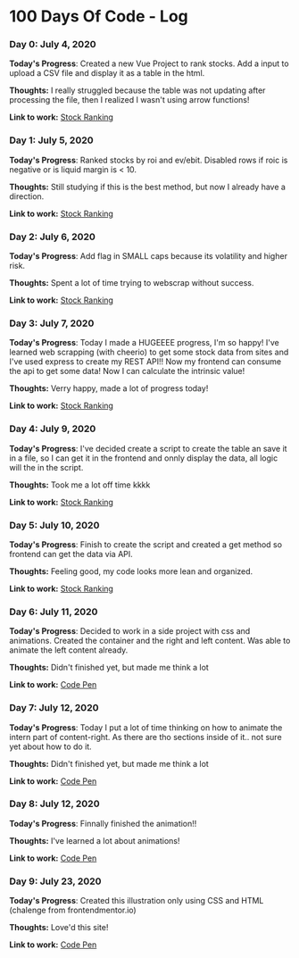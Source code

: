 # 100 Days Of Code - Log

### Day 0: July 4, 2020

**Today's Progress**: Created a new Vue Project to rank stocks. Add a input to upload a CSV file and display it as a table in the html.

**Thoughts:** I really struggled because the table was not updating after processing the file, then I realized I wasn't using arrow functions!

**Link to work:** [Stock Ranking](https://github.com/isadorastan/stock-ranking)


### Day 1: July 5, 2020

**Today's Progress**: Ranked stocks by roi and ev/ebit. Disabled rows if roic is negative or is liquid margin is < 10.

**Thoughts:** Still studying if this is the best method, but now I already have a direction.

**Link to work:** [Stock Ranking](https://github.com/isadorastan/stock-ranking)

### Day 2: July 6, 2020

**Today's Progress**: Add flag in SMALL caps because its volatility and higher risk.

**Thoughts:** Spent a lot of time trying to webscrap without success.

**Link to work:** [Stock Ranking](https://github.com/isadorastan/stock-ranking)

### Day 3: July 7, 2020

**Today's Progress**: Today I made a HUGEEEE progress, I'm so happy! I've learned web scrapping (with cheerio) to get some stock data from sites and I've used express to create my REST API!! Now my frontend can consume the api to get some data! Now I can calculate the intrinsic value! 

**Thoughts:** Verry happy, made a lot of progress today!

**Link to work:** [Stock Ranking](https://github.com/isadorastan/stock-ranking)

### Day 4: July 9, 2020

**Today's Progress**: I've decided create a script to create the table an save it in a file, so I can get it in the frontend and onnly display the data, all logic will the in the script.

**Thoughts:** Took me a lot off time kkkk 

**Link to work:** [Stock Ranking](https://github.com/isadorastan/stock-ranking)

### Day 5: July 10, 2020

**Today's Progress**: Finish to create the script and created a get method so frontend can get the data via API.

**Thoughts:** Feeling good, my code looks more lean and organized.

**Link to work:** [Stock Ranking](https://github.com/isadorastan/stock-ranking)

### Day 6: July 11, 2020

**Today's Progress**: Decided to work in a side project with css and animations. Created the container and the right and left content. Was able to animate the left content already.

**Thoughts:** Didn't finished yet, but made me think a lot

**Link to work:** [Code Pen](https://codepen.io/isadorastan/pen/pogKxZG)


### Day 7: July 12, 2020

**Today's Progress**: Today I put a lot of time thinking on how to animate the intern part of content-right. As there are tho sections inside of it.. not sure yet about how to do it. 

**Thoughts:** Didn't finished yet, but made me think a lot

**Link to work:** [Code Pen](https://codepen.io/isadorastan/pen/pogKxZG)

### Day 8: July 12, 2020

**Today's Progress**: Finnally finished the animation!! 

**Thoughts:** I've learned a lot about animations! 

**Link to work:** [Code Pen](https://codepen.io/isadorastan/pen/pogKxZG)

### Day 9: July 23, 2020

**Today's Progress**: Created this illustration only using CSS and HTML (chalenge from frontendmentor.io)

**Thoughts:** Love'd this site! 

**Link to work:** [Code Pen](https://codepen.io/isadorastan/pen/pogYwyE)
